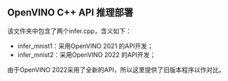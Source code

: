 ## OpenVINO C++ API 推理部署

该文件夹中包含了两个infer.cpp，含义如下：

* infer_mnist1：采用OpenVINO 2021 的API开发；
* infer_mnist2：采用OpenVINO 2022 的API开发；

由于OpenVINO 2022采用了全新的API，所以这里提供了旧版本程序以作对比。